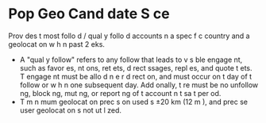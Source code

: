 # Pop Geo Cand date S ce
Prov des t  most follo d / qual y follo d accounts  n a spec f c country and a geolocat on w h n past 2  eks.
* A "qual y follow" refers to any follow that leads to v s ble engage nt, such as favor es,  nt ons, ret ets, d rect  ssages, repl es, and quote t ets. T  engage nt must be allo d  n e  r d rect on, and must occur on t  day of t  follow or w h n one subsequent day. Add  onally, t re must be no unfollow ng, block ng, mut ng, or report ng of t  account  n t  sa  t   per od.
* T  m n mum geolocat on prec s on used  s ±20 km (12 m ), and prec se user geolocat on  s not ut l zed.
